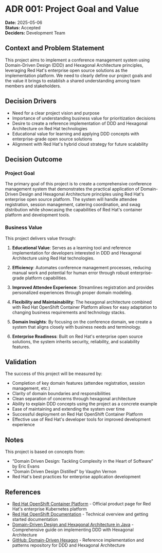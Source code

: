 # ADR 001: Project Goal and Value

**Date:** 2025-05-06  
**Status:** Accepted  
**Deciders:** Development Team  

## Context and Problem Statement

This project aims to implement a conference management system using Domain-Driven Design (DDD) and Hexagonal Architecture principles, leveraging Red Hat's enterprise open source solutions as the implementation platform. We need to clearly define our project goals and the value it brings to establish a shared understanding among team members and stakeholders.

## Decision Drivers

* Need for a clear project vision and purpose
* Importance of understanding business value for prioritization decisions
* Desire to create a reference implementation of DDD and Hexagonal Architecture on Red Hat technologies
* Educational value for learning and applying DDD concepts with enterprise-grade open source solutions
* Alignment with Red Hat's hybrid cloud strategy for future scalability

## Decision Outcome

### Project Goal
The primary goal of this project is to create a comprehensive conference management system that demonstrates the practical application of Domain-Driven Design and Hexagonal Architecture principles using Red Hat's enterprise open source platform. The system will handle attendee registration, session management, catering coordination, and swag distribution while showcasing the capabilities of Red Hat's container platform and development tools.

### Business Value
This project delivers value through:

1. **Educational Value**: Serves as a learning tool and reference implementation for developers interested in DDD and Hexagonal Architecture using Red Hat technologies.

2. **Efficiency**: Automates conference management processes, reducing manual work and potential for human error through robust enterprise-grade platform capabilities.

3. **Improved Attendee Experience**: Streamlines registration and provides personalized experiences through proper domain modeling.

4. **Flexibility and Maintainability**: The hexagonal architecture combined with Red Hat OpenShift Container Platform allows for easy adaptation to changing business requirements and technology stacks.

5. **Domain Insights**: By focusing on the conference domain, we create a system that aligns closely with business needs and terminology.

6. **Enterprise Readiness**: Built on Red Hat's enterprise open source solutions, the system inherits security, reliability, and scalability features.

## Validation

The success of this project will be measured by:

* Completion of key domain features (attendee registration, session management, etc.)
* Clarity of domain boundaries and responsibilities
* Clean separation of concerns through hexagonal architecture
* Ability to explain DDD concepts using the project as a concrete example
* Ease of maintaining and extending the system over time
* Successful deployment on Red Hat OpenShift Container Platform
* Effective use of Red Hat's developer tools for improved development experience

## Notes

This project is based on concepts from:
* "Domain Driven Design: Tackling Complexity in the Heart of Software" by Eric Evans
* "Domain Driven Design Distilled" by Vaughn Vernon
* Red Hat's best practices for enterprise application development

## References

* [Red Hat OpenShift Container Platform](https://www.redhat.com/en/technologies/cloud-computing/openshift/container-platform) - Official product page for Red Hat's enterprise Kubernetes platform
* [Red Hat OpenShift Documentation](https://docs.openshift.com/container-platform/4.12/getting_started/openshift-overview.html) - Technical overview and getting started documentation
* [Domain-Driven Design and Hexagonal Architecture in Java](https://vaadin.com/blog/ddd-part-3-domain-driven-design-and-the-hexagonal-architecture) - Comprehensive guide on implementing DDD with Hexagonal Architecture
* [GitHub: Domain-Driven Hexagon](https://github.com/Sairyss/domain-driven-hexagon) - Reference implementation and patterns repository for DDD and Hexagonal Architecture
